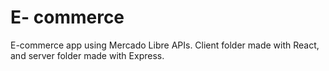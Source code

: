 # E- commerce
E-commerce app using Mercado Libre APIs. Client folder made with React, and server folder made with Express.


